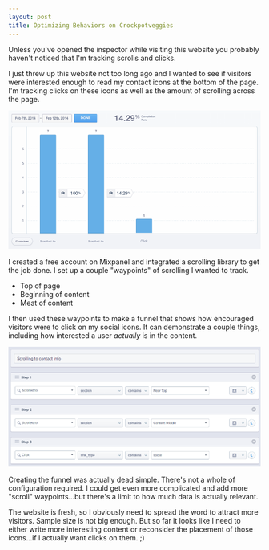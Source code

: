 ```yaml
---
layout: post
title: Optimizing Behaviors on Crockpotveggies
---
```


Unless you've opened the inspector while visiting this website you probably haven't noticed that I'm tracking scrolls and clicks.

I just threw up this website not too long ago and I wanted to see if visitors were interested enough to read my contact icons at the bottom of the page. I'm tracking clicks on these icons as well as the amount of scrolling across the page.

<img src="/uploads/mixpanel_click_funnel.png" class="thumbnail col-md-12">

I created a free account on Mixpanel and integrated a scrolling library to get the job done. I set up a couple "waypoints" of scrolling I wanted to track.

+ Top of page
+ Beginning of content
+ Meat of content

I then used these waypoints to make a funnel that shows how encouraged visitors were to click on my social icons. It can demonstrate a couple things, including how interested a user *actually* is in the content.

<img src="/uploads/mixpanel_edit_funnel.png">

Creating the funnel was actually dead simple. There's not a whole of configuration required. I could get even more complicated and add more "scroll" waypoints...but there's a limit to how much data is actually relevant.

The website is fresh, so I obviously need to spread the word to attract more visitors. Sample size is not big enough. But so far it looks like I need to either write more interesting content or reconsider the placement of those icons...if I actually want clicks on them. ;)
